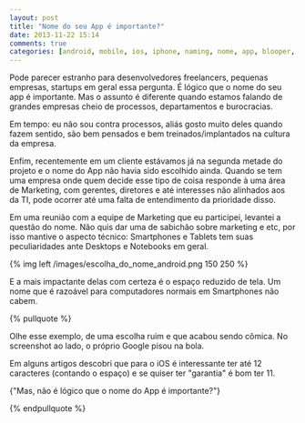 ```yaml
---
layout: post
title: "Nome do seu App é importante?"
date: 2013-11-22 15:14
comments: true
categories: [android, mobile, ios, iphone, naming, nome, app, blooper, bloopers, fail]
---
```


Pode parecer estranho para desenvolvedores freelancers, pequenas empresas, startups em geral essa pergunta. É lógico que o nome do seu app é importante. Mas o assunto é diferente quando estamos falando de grandes empresas cheio de processos, departamentos e burocracias. 

Em tempo: eu não sou contra processos, aliás gosto muito deles quando fazem sentido, são bem pensados e bem treinados/implantados na cultura da empresa.

Enfim, recentemente em um cliente estávamos já na segunda metade do projeto e o nome do App não havia sido escolhido ainda. Quando se tem uma empresa onde quem decide esse tipo de coisa responde à uma área de Marketing, com gerentes, diretores e até interesses não alinhados aos da TI, pode ocorrer até uma falta de entendimento da prioridade disso. 

Em uma reunião com a equipe de Marketing que eu participei, levantei a questão do nome. Não quis dar uma de sabichão sobre marketing e etc, por isso mantive o aspecto técnico: Smartphones e Tablets tem suas peculiaridades ante Desktops e Notebooks em geral.

{% img left /images/escolha_do_nome_android.png 150 250 %}

E a mais impactante delas com certeza é o espaço reduzido de tela. 
Um nome que é razoável para computadores normais em Smartphones não cabem.

{% pullquote %}

Olhe esse exemplo, de uma escolha ruim e que acabou sendo cômica. No screenshot ao lado, o próprio Google pisou na bola. 

Em alguns artigos descobri que para o iOS é interessante ter até 12 caracteres (contando o espaço) e se quiser ter "garantia" é bom ter 11. 

{"Mas, não é lógico que o nome do App é importante?"}

{% endpullquote %}
